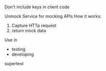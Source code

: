 Don't include keys in client code

Unmock
Service for mocking APIs
How it works:
1. Capture HTTp request
2. return mock data

Use in 
* testing 
* developing

supertest


